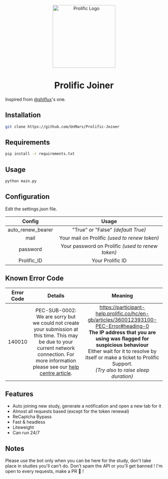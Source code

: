 <p align="center"><img width="200" src="https://github.com/UnMars/Prolific-Joiner/blob/main/media/Prolific_logo.png" alt="Prolific Logo"></p>
<h1 align="center">Prolific Joiner</h1>


Inspired from [@shiflux](https://github.com/shiflux/prolific-updater)'s one.
## Installation
```sh
git clone https://github.com/UnMars/Prolific-Joiner
```

## Requirements
```sh
pip install -r requirements.txt
```

## Usage
```sh
python main.py
```

## Configuration
Edit the settings.json file.

|Config|Usage|
| :------------: | :------------: |
|auto_renew_bearer|"True" or "False" *(default True)*|
|mail|Your mail on Prolific *(used to renew token)*|
|password|Your password on Prolific *(used to renew token)*|
|Prolific_ID|Your Prolific ID|

## Known Error Code

|Error Code|Details|Meaning
| :------------: | :------------: | :------------: |
|140010|PEC-SUB-0002: We are sorry but we could not create your submission at this time. This may be due to your current network connection. For more information please see our <a href="https://participant-help.prolific.co/hc/en-gb/articles/360012393100-PEC-Error">help centre article</a>.|https://participant-help.prolific.co/hc/en-gb/articles/360012393100-PEC-Error#heading-0 <br /> **The IP address that you are using was flagged for suspicious behaviour** </br> Either wait for it to resolve by itself or make a ticket to Prolific Support. <br /> *(Try also to raise sleep duration)*



## Features
- Auto joining new study, generate a notification and open a new tab for it
- Almost all requests based (except for the token renewal)
- ReCaptcha Bypass
- Fast & headless
- Liteweight
- Can run 24/7

## Notes

Please use the bot only when you can be here for the study, don't take place in studies you'll can't do.
Don't spam the API or you'll get banned !
I'm open to every requests, make a PR :raised_hands: !
